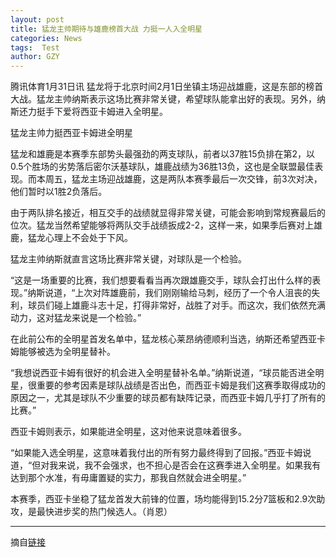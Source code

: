 ```yaml
---
layout: post
title: 猛龙主帅期待与雄鹿榜首大战 力挺一人入全明星
categories: News
tags:  Test
author: GZY
---
```


腾讯体育1月31日讯 猛龙将于北京时间2月1日坐镇主场迎战雄鹿，这是东部的榜首大战。猛龙主帅纳斯表示这场比赛非常关键，希望球队能拿出好的表现。另外，纳斯还力挺手下爱将西亚卡姆进入全明星。

猛龙主帅力挺西亚卡姆进全明星

猛龙和雄鹿是本赛季东部势头最强劲的两支球队，前者以37胜15负排在第2，以0.5个胜场的劣势落后密尔沃基球队，雄鹿战绩为36胜13负，这也是全联盟最佳表现。而本周五，猛龙主场迎战雄鹿，这是两队本赛季最后一次交锋，前3次对决，他们暂时以1胜2负落后。

由于两队排名接近，相互交手的战绩就显得非常关键，可能会影响到常规赛最后的位次。猛龙当然希望能够将两队交手战绩扳成2-2，这样一来，如果季后赛对上雄鹿，猛龙心理上不会处于下风。

猛龙主帅纳斯就直言这场比赛非常关键，对球队是一个检验。

“这是一场重要的比赛，我们想要看看当再次跟雄鹿交手，球队会打出什么样的表现。”纳斯说道，“上次对阵雄鹿前，我们刚刚输给马刺，经历了一个令人沮丧的失利，球员们碰上雄鹿斗志十足，打得非常好，战胜了对手。而这次，我们依然充满动力，这对猛龙来说是一个检验。”

在此前公布的全明星首发名单中，猛龙核心莱昂纳德顺利当选，纳斯还希望西亚卡姆能够被选为全明星替补。

“我想说西亚卡姆有很好的机会进入全明星替补名单。”纳斯说道，“球员能否进全明星，很重要的参考因素是球队战绩是否出色，而西亚卡姆是我们这赛季取得成功的原因之一，尤其是球队不少重要的球员都有缺阵记录，而西亚卡姆几乎打了所有的比赛。”

西亚卡姆则表示，如果能进全明星，这对他来说意味着很多。

“如果能入选全明星，这意味着我付出的所有努力最终得到了回报。”西亚卡姆说道，“但对我来说，我不会强求，也不担心是否会在这赛季进入全明星。如果我有达到那个水准，有毋庸置疑的实力，那我自然就会进全明星。”

本赛季，西亚卡坐稳了猛龙首发大前锋的位置，场均能得到15.2分7篮板和2.9次助攻，是最快进步奖的热门候选人。（肖恩）

*****

摘自[链接](http://new.qq.com/cmsn/20190131/20190131000151.html)